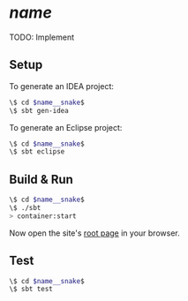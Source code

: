 # $name$ #

TODO: Implement

## Setup ##

To generate an IDEA project:
```sh
\$ cd $name__snake$
\$ sbt gen-idea
```

To generate an Eclipse project:
```sh
\$ cd $name__snake$
\$ sbt eclipse
```

## Build & Run ##

```sh
\$ cd $name__snake$
\$ ./sbt
> container:start
```

Now open the site's [root page](http://localhost:8080/) in your browser.

## Test ##

```sh
\$ cd $name__snake$
\$ sbt test
```
